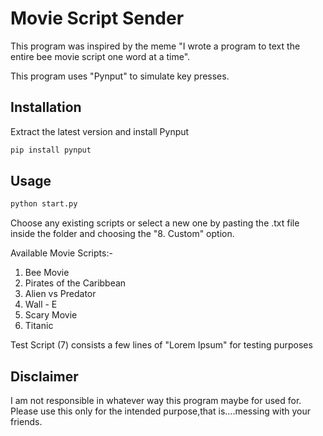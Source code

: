 # Movie Script Sender

This program was inspired by the meme "I wrote a program to text the entire bee movie script one word at a time".

This program uses "Pynput" to simulate key presses.

## Installation

Extract the latest version and install Pynput

```bash
pip install pynput
```

## Usage

```bash
python start.py
```

Choose any existing scripts or select a new one by pasting the .txt file inside the folder and choosing the "8. Custom" option.

Available Movie Scripts:-

1. Bee Movie
2. Pirates of the Caribbean 
3. Alien vs Predator
4. Wall - E
5. Scary Movie
6. Titanic

Test Script (7) consists a few lines of "Lorem Ipsum" for testing purposes

## Disclaimer

I am not responsible in whatever way this program maybe for used for. Please use this only for the intended purpose,that is....messing with your friends.
